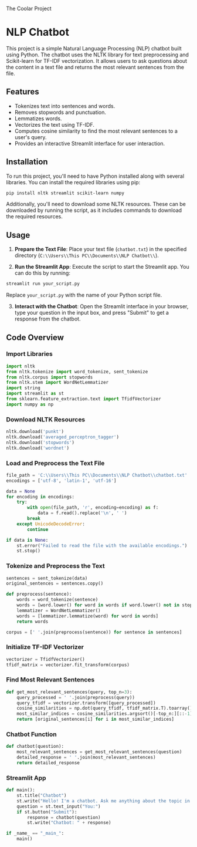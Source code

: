 The Coolar Project

# NLP Chatbot

This project is a simple Natural Language Processing (NLP) chatbot built using Python. The chatbot uses the NLTK library for text preprocessing and Scikit-learn for TF-IDF vectorization. It allows users to ask questions about the content in a text file and returns the most relevant sentences from the file.

## Features

- Tokenizes text into sentences and words.
- Removes stopwords and punctuation.
- Lemmatizes words.
- Vectorizes the text using TF-IDF.
- Computes cosine similarity to find the most relevant sentences to a user's query.
- Provides an interactive Streamlit interface for user interaction.

## Installation

To run this project, you'll need to have Python installed along with several libraries. You can install the required libraries using pip:

```bash
pip install nltk streamlit scikit-learn numpy
```

Additionally, you'll need to download some NLTK resources. These can be downloaded by running the script, as it includes commands to download the required resources.

## Usage

1. **Prepare the Text File**: Place your text file (`chatbot.txt`) in the specified directory (`C:\\Users\\This PC\\Documents\\NLP Chatbot\\`).

2. **Run the Streamlit App**: Execute the script to start the Streamlit app. You can do this by running:

```bash
streamlit run your_script.py
```

Replace `your_script.py` with the name of your Python script file.

3. **Interact with the Chatbot**: Open the Streamlit interface in your browser, type your question in the input box, and press "Submit" to get a response from the chatbot.

## Code Overview

### Import Libraries

```python
import nltk
from nltk.tokenize import word_tokenize, sent_tokenize
from nltk.corpus import stopwords
from nltk.stem import WordNetLemmatizer
import string
import streamlit as st
from sklearn.feature_extraction.text import TfidfVectorizer
import numpy as np
```

### Download NLTK Resources

```python
nltk.download('punkt')
nltk.download('averaged_perceptron_tagger')
nltk.download('stopwords')
nltk.download('wordnet')
```

### Load and Preprocess the Text File

```python
file_path = 'C:\\Users\\This PC\\Documents\\NLP Chatbot\\chatbot.txt'
encodings = ['utf-8', 'latin-1', 'utf-16']

data = None
for encoding in encodings:
    try:
        with open(file_path, 'r', encoding=encoding) as f:
            data = f.read().replace('\n', ' ')
        break
    except UnicodeDecodeError:
        continue

if data is None:
    st.error("Failed to read the file with the available encodings.")
    st.stop()
```

### Tokenize and Preprocess the Text

```python
sentences = sent_tokenize(data)
original_sentences = sentences.copy()

def preprocess(sentence):
    words = word_tokenize(sentence)
    words = [word.lower() for word in words if word.lower() not in stopwords.words('english') and word not in string.punctuation]
    lemmatizer = WordNetLemmatizer()
    words = [lemmatizer.lemmatize(word) for word in words]
    return words

corpus = [' '.join(preprocess(sentence)) for sentence in sentences]
```

### Initialize TF-IDF Vectorizer

```python
vectorizer = TfidfVectorizer()
tfidf_matrix = vectorizer.fit_transform(corpus)
```

### Find Most Relevant Sentences

```python
def get_most_relevant_sentences(query, top_n=3):
    query_processed = ' '.join(preprocess(query))
    query_tfidf = vectorizer.transform([query_processed])
    cosine_similarities = np.dot(query_tfidf, tfidf_matrix.T).toarray()[0]
    most_similar_indices = cosine_similarities.argsort()[-top_n:][::-1]
    return [original_sentences[i] for i in most_similar_indices]
```

### Chatbot Function

```python
def chatbot(question):
    most_relevant_sentences = get_most_relevant_sentences(question)
    detailed_response = ' '.join(most_relevant_sentences)
    return detailed_response
```

### Streamlit App

```python
def main():
    st.title("Chatbot")
    st.write("Hello! I'm a chatbot. Ask me anything about the topic in the text file.")
    question = st.text_input("You:")
    if st.button("Submit"):
        response = chatbot(question)
        st.write("Chatbot: " + response)

if _name_ == "_main_":
    main()
```

